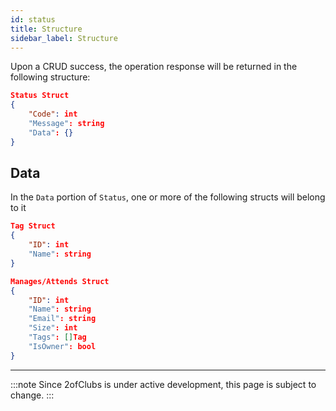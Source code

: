 ```yaml
---
id: status
title: Structure
sidebar_label: Structure
---
```


Upon a CRUD success, the operation response will be returned in the following structure:
```json
Status Struct
{
    "Code": int
    "Message": string
    "Data": {}
} 
```

## Data
In the `Data` portion of `Status`, one or more of the following structs will belong to it
```json
Tag Struct
{
    "ID": int
    "Name": string
}    
```
```json
Manages/Attends Struct
{
    "ID": int
    "Name": string
    "Email": string
    "Size": int
    "Tags": []Tag
    "IsOwner": bool
}
```
---
:::note
Since 2ofClubs is under active development, this page is subject to change.
:::

